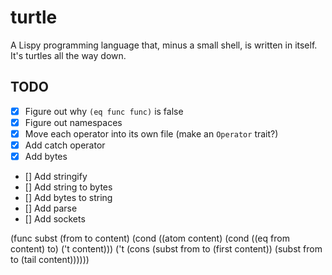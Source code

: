 # turtle
A Lispy programming language that, minus a small shell, is written in itself. It's turtles all the way down. 

## TODO
- [x] Figure out why `(eq func func)` is false
- [x] Figure out namespaces
- [x] Move each operator into its own file (make an `Operator` trait?)
- [x] Add catch operator
- [x] Add bytes
- [] Add stringify
- [] Add string to bytes
- [] Add bytes to string
- [] Add parse
- [] Add sockets

(func subst (from to content)
  (cond ((atom content)
         (cond ((eq from content) to)
               ('t content)))
        ('t (cons (subst from to (first content))
                  (subst from to (tail content))))))